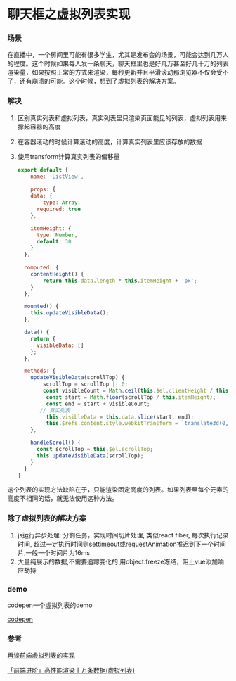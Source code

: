 # 聊天框之虚拟列表实现

### 场景

在直播中，一个房间里可能有很多学生，尤其是发布会的场景，可能会达到几万人的程度。这个时候如果每人发一条聊天，聊天框里也是好几万甚至好几十万的列表渲染量，如果按照正常的方式来渲染，每秒更新并且平滑滚动那浏览器不仅会受不了，还有崩溃的可能。这个时候，想到了虚拟列表的解决方案。

### 解决

1. 区别真实列表和虚拟列表，真实列表里只渲染页面能见的列表，虚拟列表用来撑起容器的高度

2. 在容器滚动的时候计算滚动的高度，计算真实列表里应该存放的数据

3. 使用transform计算真实列表的偏移量

   ```javascript
   export default {
       name: 'ListView',
       
       props: {
       data: {
           type: Array,
         required: true
       },
   
       itemHeight: {
         type: Number,
         default: 30
       }
     },
     
     computed: {
       contentHeight() {
           return this.data.length * this.itemHeight + 'px';
       }
     },
   
     mounted() {
       this.updateVisibleData();
     },
   
     data() {
       return {
         visibleData: []
       };
     },
   
     methods: {
       updateVisibleData(scrollTop) {
           scrollTop = scrollTop || 0;
           const visibleCount = Math.ceil(this.$el.clientHeight / this.itemHeight);
         	const start = Math.floor(scrollTop / this.itemHeight);
         	const end = start + visibleCount;
          // 真实列表 
         	this.visibleData = this.data.slice(start, end);
         	this.$refs.content.style.webkitTransform = `translate3d(0, ${ start * 			this.itemHeight }px, 0)`;
       },
   
       handleScroll() {
         const scrollTop = this.$el.scrollTop;
         this.updateVisibleData(scrollTop);
       }
     }
   }
   ```

这个列表的实现方法缺陷在于，只能渲染固定高度的列表。如果列表里每个元素的高度不相同的话，就无法使用这种方法。

### 除了虚拟列表的解决方案

1. js运行异步处理: 分割任务，实现时间切片处理, 类似react fiber, 每次执行记录时间, 超过一定执行时间则settimeout或requestAnimation推迟到下一个时间片,一般一个时间片为16ms
2. 大量纯展示的数据,不需要追踪变化的 用object.freeze冻结，阻止vue添加响应劫持

### demo

codepen一个虚拟列表的demo

[codepen](https://codepen.io/ChristianPrint/pen/EzNWwa)

### 参考

[再谈前端虚拟列表的实现](https://zhuanlan.zhihu.com/p/34585166)

[「前端进阶」高性能渲染十万条数据(虚拟列表)](https://cloud.tencent.com/developer/article/1533206)